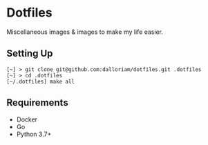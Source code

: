 # Dotfiles
Miscellaneous images &amp; images to make my life easier. 

## Setting Up
```shell
[~] > git clone git@github.com:dalloriam/dotfiles.git .dotfiles
[~] > cd .dotfiles
[~/.dotfiles] make all
```

## Requirements
* Docker
* Go
* Python 3.7+